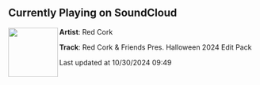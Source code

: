 ## Currently Playing on SoundCloud

[<img align="left" width="100" src="https://i1.sndcdn.com/artworks-uRd4LGr1c91z1lQD-P2pIyA-t500x500.jpg">](https://soundcloud.com/redcork22/red-cork-friends-pres-halloween-2024-edit-pack)

**Artist**: Red Cork 

**Track**: Red Cork & Friends Pres. Halloween 2024 Edit Pack

Last updated at 10/30/2024 09:49
